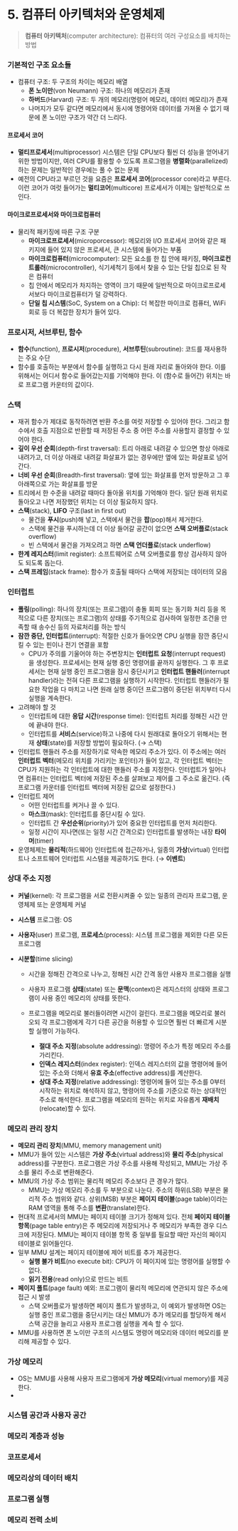 # 5. 컴퓨터 아키텍처와 운영체제

> **컴퓨터 아키텍처**(computer architecture): 컴퓨터의 여러 구성요소를 배치하는 방법



### 기본적인 구조 요소들

- 컴퓨터 구조: 두 구조의 차이는 메모리 배열
  - **폰 노이만**(von Neumann) 구조: 하나의 메모리가 존재
  - **하버드**(Harvard) 구조: 두 개의 메모리(명령어 메모리, 데이터 메모리)가 존재
  - 나머지가 모두 같다면 메모리에서 동시에 명령어와 데이터를 가져올 수 없기 때문에 폰 노이만 구조가 약간 더 느리다.



#### 프로세서 코어

- **멀티프로세서**(multiprocessor) 시스템은 단일 CPU보다 훨씬 더 성능을 얻어내기 위한 방법이지만, 여러 CPU를 활용할 수 있도록 프로그램을 **병렬화**(parallelized)하는 문제는 일반적인 경우에는 풀 수 없는 문제
- 예전의 CPU라고 부르던 것을 요즘은 **프로세서 코어**(processor core)라고 부른다. 이런 코어가 여럿 들어가는 **멀티코어**(multicore) 프로세서가 이제는 일반적으로 쓰인다.



#### 마이크로프로세서와 마이크로컴퓨터

- 물리적 패키징에 따른 구조 구분
  - **마이크로프로세서**(microporcessor): 메모리와 I/O 프로세서 코어와 같은 패키지에 들어 있지 않은 프로세서, 큰 시스템에 들어가는 부품
  - **마이크로컴퓨터**(microcomputer): 모든 요소를 한 칩 안에 패키징, **마이크로컨트롤러**(microcontroller), 식기세척기 등에서 찾을 수 있는 단일 칩으로 된 작은 컴퓨터
  - 칩 안에서 메모리가 차지하는 영역이 크기 때문에 일반적으로 마이크로프로세서보다 마이크로컴퓨터가 덜 강력하다.
  - **단일 칩 시스템**(SoC, System on a Chip): 더 복잡한 마이크로 컴퓨터, WiFi 회로 등 더 복잡한 장치가 들어 있다.



### 프로시저, 서브루틴, 함수

- **함수**(function), **프로시저**(procedure), **서브루틴**(subroutine): 코드를 재사용하는 주요 수단
- 함수를 호출하는 부분에서 함수를 실행하고 다시 원래 자리로 돌아와야 한다. 이를 위해서는 어디서 함수로 들어갔는지를 기억해야 한다. 이 (함수로 들어간) 위치는 바로 프로그램 카운터의 값이다.



### 스택

- 재귀 함수가 제대로 동작하려면 반환 주소를 여럿 저장할 수 있어야 한다. 그리고 함수에서 호출 지점으로 반환할 때 저장된 주소 중 어떤 주소를 사용할지 결정할 수 있어야 한다.
- **깊이 우선 순회**(depth-first traversal): 트리 아래로 내려갈 수 있으면 항상 아래로 내려가고, 더 이상 아래로 내려갈 화살표가 없는 경우에만 옆에 있는 화살표로 넘어간다.
- **너비 우선 순회**(Breadth-first traversal): 옆에 있는 화살표를 먼저 방문하고 그 후 아래쪽으로 가는 화살표를 방문
- 트리에서 한 수준을 내려갈 때마다 돌아올 위치를 기억해야 한다. 일단 원래 위치로 돌아오고 나면 저장했던 위치는 더 이상 필요하지 않다.
- **스택**(stack), **LIFO** 구조(last in first out)
  - 물건을 **푸시**(push)해 넣고, 스택에서 물건을 **팝**(pop)해서 제거한다.
  - 스택에 물건을 푸시하는데 더 이상 들어갈 공간이 없으면 **스택 오버플로**(stack overflow)
  - 빈 스택에서 물건을 가져오려고 하면 **스택 언더플로**(stack underflow)
- **한계 레지스터**(limit register): 소프트웨어로 스택 오버플로를 항상 검사하지 않아도 되도록 돕는다.
- **스택 프레임**(stack frame): 함수가 호출될 때마다 스택에 저장되는 데이터의 모음



### 인터럽트

- **폴링**(polling): 하나의 장치(또는 프로그램)이 충돌 회피 또는 동기화 처리 등을 목적으로 다른 장치(또는 프로그램)의 상태를 주기적으로 검사하여 일정한 조건을 만족할 때 송수신 등의 자료처리를 하는 방식
- **잠깐 중단, 인터럽트**(interrupt): 적절한 신호가 들어오면 CPU 실행을 잠깐 중단시킬 수 있는 핀이나 전기 연결을 포함
  - CPU가 주의를 기울어야 하는 주변장치는 **인터럽트 요청**(interrupt request)을 생성한다. 프로세서는 현재 실행 중인 명령어를 끝까지 실행한다. 그 후 프로세서는 현재 실행 중인 프로그램을 잠시 중단시키고 **인터럽트 핸들러**(interrupt handler)라는 전혀 다른 프로그램을 실행하기 시작한다. 인터럽트 핸들러가 필요한 작업을 다 마치고 나면 원래 실행 중이던 프로그램이 중단된 위치부터 다시 실행을 계속한다.
- 고려해야 할 것
  - 인터럽트에 대한 **응답 시간**(response time): 인터럽트 처리를 정해진 시간 안에 끝내야 한다.
  - 인터럽트를 **서비스**(service)하고 나중에 다시 원래대로 돌아오기 위해서는 현재 **상태**(state)를 저장할 방법이 필요하다. (→ 스택)
- 인터럽트 핸들러 주소를 저장하기로 약속한 메모리 주소가 있다. 이 주소에는 여러 **인터럽트 벡터**(메모리 위치를 가리키는 포인터)가 들어 있고, 각 인터럽트 벡터는 CPU가 지원하는 각 인터럽트에 대한 핸들러 주소를 지정한다. 인터럽트가 일어나면 컴퓨터는 인터럽트 벡터에 저장된 주소를 살펴보고 제어를 그 주소로 옮긴다. (즉 프로그램 카운터를 인터럽트 벡터에 저장된 값으로 설정한다.)
- 인터럽트 제어
  - 어떤 인터럽트를 켜거나 끌 수 있다.
  - **마스크**(mask): 인터럽트를 중단시킬 수 있다.
  - 인터럽트 간 **우선순위**(priority)가 있어 중요한 인터럽트를 먼저 처리한다.
  - 일정 시간이 지나면(또는 일정 시간 간격으로) 인터럽트를 발생하는 내장 **타이머**(timer)
- 운영체제는 **물리적**(하드웨어) 인터럽트에 접근하거나, 일종의 **가상**(virtual) 인터럽트나 소프트웨어 인터럽트 시스템을 제공하기도 한다. (→ **이벤트**)



### 상대 주소 지정

- **커널**(kernel): 각 프로그램을 서로 전환시켜줄 수 있는 일종의 관리자 프로그램, 운영체제 또는 운영체제 커널

- **시스템** 프로그램: OS

- **사용자**(user) 프로그램, **프로세스**(process): 시스템 프로그램을 제외한 다른 모든 프로그램

- **시분할**(time slicing)

  - 시간을 정해진 간격으로 나누고, 정해진 시간 간격 동안 사용자 프로그램을 실행

  - 사용자 프로그램 **상태**(state) 또는 **문맥**(context)은 레지스터의 상태와 프로그램이 사용 중인 메모리의 상태를 뜻한다.

  - 프로그램을 메모리로 불러들이려면 시간이 걸린다. 프로그램을 메모리로 불러오되 각 프로그램에게 각기 다른 공간을 허용할 수 있으면 훨씬 더 빠르게 시분할 실행이 가능하다.

    - **절대 주소 지정**(absolute addressing): 명령어 주소가 특정 메모리 주소를 가리킨다.
    - **인덱스 레지스터**(index register): 인덱스 레지스터의 값을 명령어에 들어 있는 주소와 더해서 **유효 주소**(effective address)를 계산한다.
    - **상대 주소 지정**(relative addressing): 명령어에 들어 있는 주소를 0부터 시작하는 위치로 해석하지 않고, 명령어의 주소를 기준으로 하는 상대적인 주소로 해석한다. 프로그램을 메모리의 원하는 위치로 자유롭게 **재배치**(relocate)할 수 있다.

    

### 메모리 관리 장치

- **메모리 관리 장치**(MMU, memory management unit)
- MMU가 들어 있는 시스템은 **가상 주소**(virtual address)와 **물리 주소**(physical address)를 구분한다. 프로그램은 가상 주소를 사용해 작성되고, MMU는 가상 주소를 물리 주소로 변환해준다.
- MMU의 가상 주소 범위는 물리적 메모리 주소보다 큰 경우가 많다.
  - MMU는 가상 메모리 주소를 두 부분으로 나눈다. 주소의 하위(LSB) 부분은 물리적 주소 범위와 같다. 상위(MSB) 부분은 **페이지 테이블**(page table)이라는 RAM 영역을 통해 주소를 **변환**(translate)한다.
- 현대적 프로세서의 MMU는 페이지 테이블 크기가 정해져 있다. 전체 **페이지 테이블 항목**(page table entry)은 주 메모리에 저장되거나 주 메모리가 부족한 경우 디스크에 저장된다. MMU는 페이지 테이블 항목 중 일부를 필요할 때만 자신의 페이지 테이블로 읽어들인다.
- 일부 MMU 설계는 페이지 테이블에 제어 비트를 추가 제공한다. 
  - **실행 불가 비트**(no execute bit): CPU가 이 페이지에 있는 명령어를 실행할 수 없다.
  - **읽기 전용**(read only)으로 만드는 비트
- **페이지 폴트**(page fault) 예외: 프로그램이 물리적 메모리에 연관되지 않은 주소에 접근 시 발생
  - 스택 오버플로가 발생하면 페이지 폴트가 발생하고, 이 예외가 발생하면 OS는 실행 중인 프로그램을 중단시키는 대신 MMU가 추가 메모리를 할당하게 해서 스택 공간을 늘리고 사용자 프로그램 실행을 계속 할 수 있다.
- MMU를 사용하면 폰 노이만 구조의 시스템도 명령어 메모리와 데이터 메모리를 분리해 제공할 수 있다.



### 가상 메모리

- OS는 MMU를 사용해 사용자 프로그램에게 **가상 메모리**(virtual memory)를 제공한다.
- 



### 시스템 공간과 사용자 공간



### 메모리 계층과 성능



### 코프로세서



### 메모리상의 데이터 배치



### 프로그램 실행



### 메모리 전력 소비




